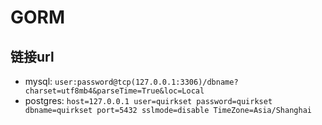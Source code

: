# GORM

## 链接url

* mysql: `user:password@tcp(127.0.0.1:3306)/dbname?charset=utf8mb4&parseTime=True&loc=Local`
* postgres: `host=127.0.0.1 user=quirkset password=quirkset dbname=quirkset port=5432 sslmode=disable TimeZone=Asia/Shanghai`